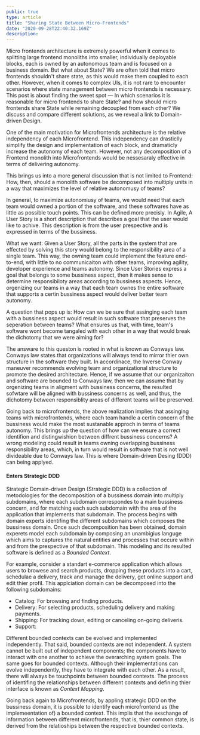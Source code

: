 ```yaml
---
public: true
type: article
title: "Sharing State Between Micro-Frontends"
date: "2020-09-28T22:40:32.169Z"
description: 
---
```


<div class="preface">
Micro frontends architecture is extremely powerful when it comes to splitting large frontend monoliths into smaller, individually deployable blocks, each is owned by an autonomous team and is focused on a business domain. But what about State? We are often told that micro frontends shouldn't share state, as this would make them coupled to each other. However, when it comes to complex UIs, it is not rare to encounter scenarios where state management between micro frontends is necessary. This post is about finding the sweet spot — In which scenarios it is reasonable for micro frontends to share State? and how should micro frontends share State while remaining decoupled from each other? We discuss and compare different solutions, as we reveal a link to Domain-driven Design.
</div>

One of the main motivation for Microfrontends architecture is the relative independency of each Microfrontend. This independency can drasticlly simplify the design and implementation of each block, and dramaticly increase the autonomy of each team. However, not any decomposition of a Frontend monolith into Microfrontends would be nessesaraly effective in terms of delivering autonomy. 

This brings us into a more general discussion that is not limited to Frontend: How, then, should a monolith software  be decomposed into multiply units in a way that maximizes the level of relative autonomusy of teams? 

In general, to maximize autonomiusy of teams, we would need that each team would owned a portion of the software, and these softwares have as little as possible touch points. This can be defined more precisly. In Agile, A User Story is a short description that describes a goal that the user would like to achive. This description is from the user prespective and is expressed in terms of the bussiness. 

What we want: Given a User Story, all the parts in the system that are effected by solving this story would belong to the responsibility area of a single team. This way, the owning team could implement the feature end-to-end, with little to no communicaiton with other teams, improving agility, developer experience and teams autonomy. Since User Stories express a goal that belongs to some bussiness aspect, then it makes sense to determine responsibiloty areas according to bussiness aspects. Hence, orgenizing our teams in a way that each team ownes the entire software that supports a certin bussiness aspect would deliver better team autonomy. 

A question that pops up is: How can we be sure that assinging each team with a bussiness aspect would result in such software that preserves the seperation between teams? What ensures us that, with time, team's software wont become tangaled with each other in a way that would break the dichotomy that we were aiming for? 

The answare to this queston is rooted in what is known as Conways law. Conways law states that organizations will always tend to mirror thier own structure in the software they built. In accordinace, the Inverse Conway maneuver recommends evolving team and organizational structure to promote the desired architecture. Hence, if we assume that our organizaiton and software are bounded to Conways law, then we can assume that by orgenizing teams in aligment with bussiness concerns, the resulted sofwtare will be aligned with bussiness concerns as well, and thus, the dichotomy between responsiblity areas of different teams will be preserved. 

Going back to microfrontends, the above realization implies that assinging teams with microfrontends, where each team handle a certin concern of the bussiness would make the most sustanable approch in terms of teams autonomy. This brings up the question of how can we ensure a correct identifion and distingwishion between diffrent bussiness concerns? A wrong modeling could result in teams owning overlapping bussiness responsibility areas, which, in turn would result in software that is not well divideable due to Conways law. This is where Domain-driven Desing (DDD) can being applyed.

#### Enters Strategic DDD

Strategic Domain-driven Design (Strategic DDD) is a collection of metodologies for the decomposition of a bussiness domain into multiply subdomains, where each subdomain correspondes to a main bussiness concern, and for matching each such subdomain with the area of the application that implements that subdomain. The process begins with domain experts identifing the different subdomains which composes the bussiness domain. Once such decomposition has been obtained, domain experets model each subdomain by composing an unambigius languge which aims to captures the natural entities and processes that occure within and from the prespective of that subdomain. This modeling and its resulted software is defined as a <i>Bounded Context</i>. 

For example, consider a standart e-commerce application which allows users to browese and search products, dropping these products into a cart, schedulae a delivery, track and manage the delivery, get online support and edit thier profil. This applciation domain can be decomposed into the following subdomains: 
- Catalog: For browsing and finding products.
- Delivery: For selecting products, scheduling delivery and making payments. 
- Shipping: For tracking down, editing or canceling on-going deliveris. 
- Support: 

Different bounded contexts can be evolved and implemented independently. That said, bounded contexts are not independent. A system cannot be built out of independent components; the components have to interact with one another to achieve the overarching system goals. The same goes for bounded contexts. Although their implementations can evolve independently, they have to integrate with each other. As a result, there will always be touchpoints between bounded contexts. The process of identifing the relationships between different contexts and defining thier interface is known as <i>Context Mapping</i>. 

Going back again to Microfrontends, by appling strategic DDD on the bussiness domain, it is possible to identify each microfrontend as (the implemeentation of) a bounded context. This implis that the exschange of information between different microfrontends, that is, thier common state, is derived from the relatioships between the respective bounded contexts. 